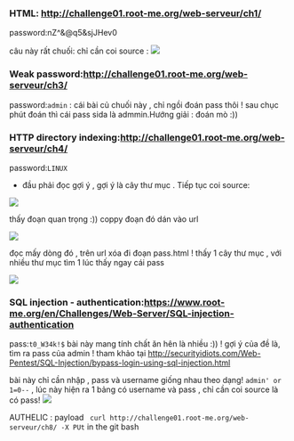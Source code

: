 ### HTML: http://challenge01.root-me.org/web-serveur/ch1/
password:nZ^&@q5&sjJHev0
 
 câu này rất chuối: chỉ cần coi source :
<img src="http://image.prntscr.com/image/63e72e1d796a471d8628fe9d6971da97.png">


### Weak password:http://challenge01.root-me.org/web-serveur/ch3/
password:`admin` : cái bài củ chuối này , chỉ ngồi đoán pass thôi ! sau chục phút đoán thì cái pass sida là admmin.Hướng giải : đoán mò :))

### HTTP directory indexing:http://challenge01.root-me.org/web-serveur/ch4/
password:`LINUX`

- đầu phải đọc gợi ý , gợi ý là cây thư mục . Tiếp tục coi source:

<img src="http://image.prntscr.com/image/43dddb9bd582456b8fafafcdffff80a2.png">

thấy đoạn quan trọng :)) coppy đoạn đó dán vào url

<img src="http://image.prntscr.com/image/e9eec740e9ec4bcd973a859bdb0e934a.png">

đọc mấy dòng đó , trên url xóa đi đoạn pass.html ! thấy 1 cây thư mục , với nhiều thư mục tìm 1 lúc thấy ngay cái pass

<img src="http://image.prntscr.com/image/eaa7c9da904843139346c19855272beb.png">

### SQL injection - authentication:https://www.root-me.org/en/Challenges/Web-Server/SQL-injection-authentication
pass:`t0_W34k!$`
bài này mang tính chất ăn hên là nhiều :)) ! gợi ý của đề là, tìm ra pass của admin !
tham khảo tại http://securityidiots.com/Web-Pentest/SQL-Injection/bypass-login-using-sql-injection.html

bài này chỉ cần nhập , pass và username giống nhau theo dạng! `admin' or 1=0--` , lúc này hiện ra 1 bảng có username và pass , chỉ cần coi source là có pass! 
<img src="http://image.prntscr.com/image/bb9dcc0ef3844b76b7d939570c6f147e.png">

AUTHELIC : payload ` curl http://challenge01.root-me.org/web-serveur/ch8/ -X PUt` in the git bash
